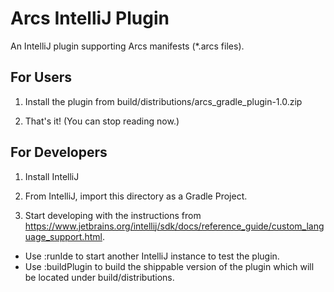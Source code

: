 # Arcs IntelliJ Plugin

An IntelliJ plugin supporting Arcs manifests (*.arcs files).

## For Users

1) Install the plugin from build/distributions/arcs_gradle_plugin-1.0.zip

2) That's it! (You can stop reading now.)

## For Developers

1) Install IntelliJ

2) From IntelliJ, import this directory as a Gradle Project.

3) Start developing with the instructions from https://www.jetbrains.org/intellij/sdk/docs/reference_guide/custom_language_support.html.

- Use :runIde to start another IntelliJ instance to test the plugin.
- Use :buildPlugin to build the shippable version of the plugin which will be 
  located under build/distributions.



